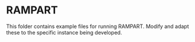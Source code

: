 # RAMPART

This folder contains example files for running RAMPART. Modify and adapt these to the specific instance being developed.

